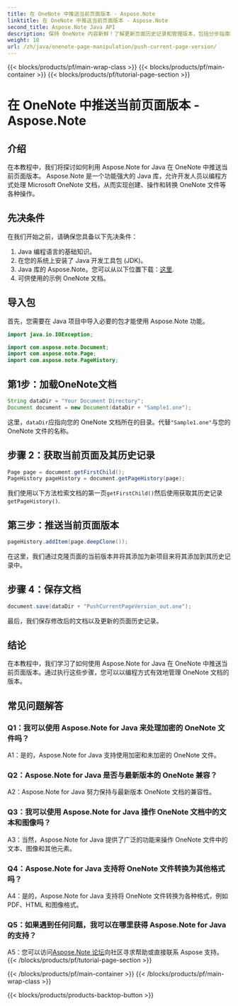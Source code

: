 ```yaml
---
title: 在 OneNote 中推送当前页面版本 - Aspose.Note
linktitle: 在 OneNote 中推送当前页面版本 - Aspose.Note
second_title: Aspose.Note Java API
description: 保持 OneNote 内容新鲜！了解更新页面历史记录和管理版本，包括分步指南和代码。 #OneNote #Java #Aspose
weight: 18
url: /zh/java/onenote-page-manipulation/push-current-page-version/
---
```


{{< blocks/products/pf/main-wrap-class >}}
{{< blocks/products/pf/main-container >}}
{{< blocks/products/pf/tutorial-page-section >}}

# 在 OneNote 中推送当前页面版本 - Aspose.Note

## 介绍

在本教程中，我们将探讨如何利用 Aspose.Note for Java 在 OneNote 中推送当前页面版本。 Aspose.Note 是一个功能强大的 Java 库，允许开发人员以编程方式处理 Microsoft OneNote 文档，从而实现创建、操作和转换 OneNote 文件等各种操作。

## 先决条件

在我们开始之前，请确保您具备以下先决条件：
1. Java 编程语言的基础知识。
2. 在您的系统上安装了 Java 开发工具包 (JDK)。
3.  Java 库的 Aspose.Note。您可以从以下位置下载：[这里](https://releases.aspose.com/note/java/).
4. 可供使用的示例 OneNote 文档。

## 导入包

首先，您需要在 Java 项目中导入必要的包才能使用 Aspose.Note 功能。

```java
import java.io.IOException;

import com.aspose.note.Document;
import com.aspose.note.Page;
import com.aspose.note.PageHistory;
```

## 第1步：加载OneNote文档

```java
String dataDir = "Your Document Directory";
Document document = new Document(dataDir + "Sample1.one");
```

这里，`dataDir`应指向您的 OneNote 文档所在的目录。代替`"Sample1.one"`与您的 OneNote 文件的名称。

## 步骤 2：获取当前页面及其历史记录

```java
Page page = document.getFirstChild();
PageHistory pageHistory = document.getPageHistory(page);
```

我们使用以下方法检索文档的第一页`getFirstChild()`然后使用获取其历史记录`getPageHistory()`.

## 第三步：推送当前页面版本

```java
pageHistory.addItem(page.deepClone());
```

在这里，我们通过克隆页面的当前版本并将其添加为新项目来将其添加到其历史记录中。

## 步骤 4：保存文档

```java
document.save(dataDir + "PushCurrentPageVersion_out.one");
```

最后，我们保存修改后的文档以及更新的页面历史记录。

## 结论

在本教程中，我们学习了如何使用 Aspose.Note for Java 在 OneNote 中推送当前页面版本。通过执行这些步骤，您可以以编程方式有效地管理 OneNote 文档的版本。

## 常见问题解答

### Q1：我可以使用 Aspose.Note for Java 来处理加密的 OneNote 文件吗？

A1：是的，Aspose.Note for Java 支持使用加密和未加密的 OneNote 文件。

### Q2：Aspose.Note for Java 是否与最新版本的 OneNote 兼容？

A2：Aspose.Note for Java 努力保持与最新版本 OneNote 文档的兼容性。

### Q3：我可以使用 Aspose.Note for Java 操作 OneNote 文档中的文本和图像吗？

A3：当然，Aspose.Note for Java 提供了广泛的功能来操作 OneNote 文件中的文本、图像和其他元素。

### Q4：Aspose.Note for Java 支持将 OneNote 文件转换为其他格式吗？

A4：是的，Aspose.Note for Java 支持将 OneNote 文件转换为各种格式，例如 PDF、HTML 和图像格式。

### Q5：如果遇到任何问题，我可以在哪里获得 Aspose.Note for Java 的支持？

 A5：您可以访问[Aspose.Note 论坛](https://forum.aspose.com/c/note/28)向社区寻求帮助或直接联系 Aspose 支持。
{{< /blocks/products/pf/tutorial-page-section >}}

{{< /blocks/products/pf/main-container >}}
{{< /blocks/products/pf/main-wrap-class >}}

{{< blocks/products/products-backtop-button >}}
